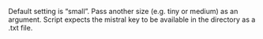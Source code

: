 Default setting is “small”. 
Pass another size (e.g. tiny or medium) as an argument. 
Script expects the mistral key to be available in the directory as a .txt file.
